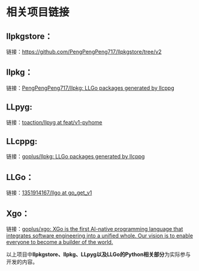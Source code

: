 # 相关项目链接

## llpkgstore：

链接：https://github.com/PengPengPeng717/llpkgstore/tree/v2

## llpkg：

链接：[PengPengPeng717/llpkg: LLGo packages generated by llcppg](https://github.com/PengPengPeng717/llpkg)

## LLpyg:

链接：[toaction/llpyg at feat/v1-pyhome](https://github.com/toaction/llpyg/tree/feat/v1-pyhome)

## LLcppg:

链接：[goplus/llpkg: LLGo packages generated by llcppg](https://github.com/goplus/llpkg)

## LLGo：

链接：[1351914167/llgo at go_get_v1](https://github.com/1351914167/llgo/tree/go_get_v1)

## Xgo：

链接：[goplus/xgo: XGo is the first AI-native programming language that integrates software engineering into a unified whole. Our vision is to enable everyone to become a builder of the world.](https://github.com/goplus/xgo)



以上项目中**llpkgstore、llpkg、LLpyg以及LLGo的Python相关部分**为实际参与开发的内容。



